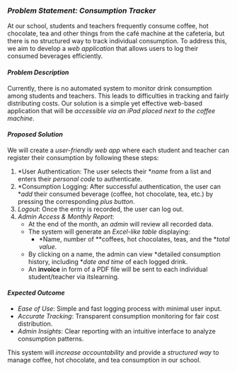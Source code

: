 ### *Problem Statement: Consumption Tracker*

At our school, students and teachers frequently consume coffee, hot chocolate, tea and other things from the café machine at the cafeteria, but there is no structured way to track individual consumption. To address this, we aim to develop a *web application* that allows users to log their consumed beverages efficiently.

#### *Problem Description*
Currently, there is no automated system to monitor drink consumption among students and teachers. This leads to difficulties in tracking and fairly distributing costs. Our solution is a simple yet effective web-based application that will be *accessible via an iPad placed next to the coffee machine*.

#### *Proposed Solution*
We will create a *user-friendly web app* where each student and teacher can register their consumption by following these steps:
1. *User Authentication: The user selects their **name* from a list and enters their *personal code* to authenticate.
2. *Consumption Logging: After successful authentication, the user can **add* their consumed beverage (coffee, hot chocolate, tea, etc.) by pressing the corresponding *plus button*.
3. *Logout*: Once the entry is recorded, the user can log out.
4. *Admin Access & Monthly Report*: 
   - At the end of the month, an *admin* will review all recorded data. 
   - The system will generate an *Excel-like table* displaying:
     - *Name, number of **coffees, hot chocolates, teas, and the **total value*.
   - By clicking on a name, the admin can view *detailed consumption history, including **date and time* of each logged drink.
   - An **invoice** in form of a PDF file will be sent to each individual student/teacher via itslearning. 

#### *Expected Outcome*
- *Ease of Use*: Simple and fast logging process with minimal user input.
- *Accurate Tracking*: Transparent consumption monitoring for fair cost distribution.
- *Admin Insights*: Clear reporting with an intuitive interface to analyze consumption patterns.

This system will *increase accountability* and provide a *structured way* to manage coffee, hot chocolate, and tea consumption in our school.

